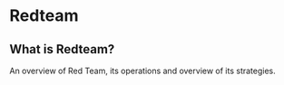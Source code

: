 # Redteam
## What is Redteam?
An overview of Red Team, its operations and overview of its strategies.
